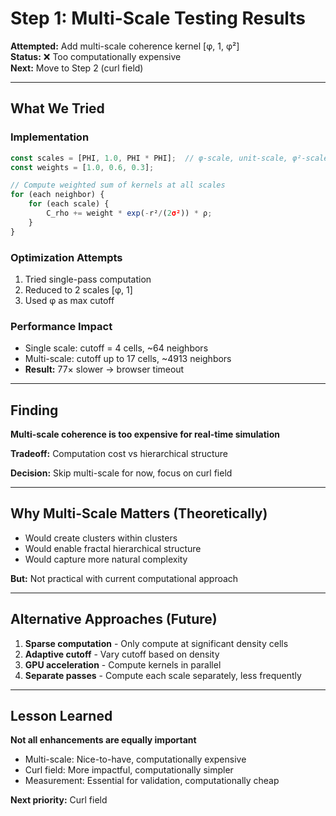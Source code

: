 # Step 1: Multi-Scale Testing Results

**Attempted:** Add multi-scale coherence kernel [φ, 1, φ²]  
**Status:** ❌ Too computationally expensive  
**Next:** Move to Step 2 (curl field)

---

## What We Tried

### Implementation
```javascript
const scales = [PHI, 1.0, PHI * PHI];  // φ-scale, unit-scale, φ²-scale
const weights = [1.0, 0.6, 0.3];

// Compute weighted sum of kernels at all scales
for (each neighbor) {
    for (each scale) {
        C_rho += weight * exp(-r²/(2σ²)) * ρ;
    }
}
```

### Optimization Attempts
1. Tried single-pass computation
2. Reduced to 2 scales [φ, 1]
3. Used φ as max cutoff

### Performance Impact
- Single scale: cutoff = 4 cells, ~64 neighbors
- Multi-scale: cutoff up to 17 cells, ~4913 neighbors
- **Result:** 77× slower → browser timeout

---

## Finding

**Multi-scale coherence is too expensive for real-time simulation**

**Tradeoff:** Computation cost vs hierarchical structure

**Decision:** Skip multi-scale for now, focus on curl field

---

## Why Multi-Scale Matters (Theoretically)

- Would create clusters within clusters
- Would enable fractal hierarchical structure
- Would capture more natural complexity

**But:** Not practical with current computational approach

---

## Alternative Approaches (Future)

1. **Sparse computation** - Only compute at significant density cells
2. **Adaptive cutoff** - Vary cutoff based on density
3. **GPU acceleration** - Compute kernels in parallel
4. **Separate passes** - Compute each scale separately, less frequently

---

## Lesson Learned

**Not all enhancements are equally important**

- Multi-scale: Nice-to-have, computationally expensive
- Curl field: More impactful, computationally simpler
- Measurement: Essential for validation, computationally cheap

**Next priority:** Curl field

